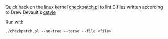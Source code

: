 Quick hack on the linux kernel [checkpatch.pl] to lint C files written
according to Drew Devault's [cstyle]

Run with

```
./checkpatch.pl --no-tree --terse --file <file>
```

[checkpatch.pl]: https://github.com/torvalds/linux/blob/master/scripts/checkpatch.pl
[cstyle]: https://git.sr.ht/~sircmpwn/cstyle
